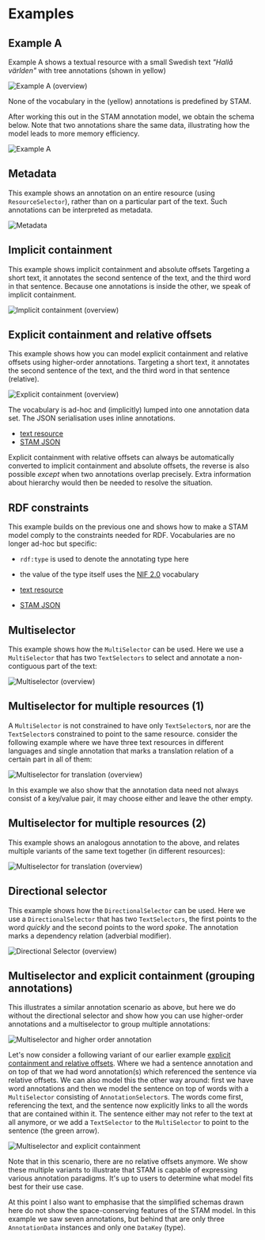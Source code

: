 # Examples

## Example A

Example A shows a textual resource with a small Swedish text *"Hallå världen"* with tree annotations (shown in yellow)

![Example A (overview)](example_a_overview.png)

None of the vocabulary in the (yellow) annotations is predefined by STAM.

After working this out in the STAM annotation model, we obtain the schema
below. Note that two annotations share the same data, illustrating how the
model leads to more memory efficiency.

![Example A](example_a.png)

## Metadata

This example shows an annotation on an entire resource (using
`ResourceSelector`), rather than on a particular part of the text.
Such annotations can be interpreted as metadata.

![Metadata](metadata.png)

## Implicit containment

This example shows implicit containment and absolute offsets Targeting a short
text, it annotates the second sentence of the text, and the third word in that
sentence. Because one annotations is inside the other, we speak of implicit
containment.

![Implicit containment (overview)](implicit_containment_overview.png)

## Explicit containment and relative offsets

This example shows how you can model explicit containment and relative offsets
using higher-order annotations. Targeting a short text, it annotates the second
sentence of the text, and the third word in that sentence (relative).

![Explicit containment (overview)](explicit_containment_overview.png)

The vocabulary is ad-hoc and (implicitly) lumped into one
annotation data set. The JSON serialisation uses inline annotations.

* [text resource](explicit_containment.txt)
* [STAM JSON](explicit_containment.json)

Explicit containment with relative offsets can always be automatically
converted to implicit containment and absolute offsets, the reverse is
also possible *except* when two annotations overlap
precisely. Extra information about hierarchy would then be needed to resolve
the situation.

## RDF constraints

This example builds on the previous one and shows how to make a STAM model
comply to the constraints needed for RDF. Vocabularies are no longer ad-hoc but
specific:

* `rdf:type` is used to denote the annotating type here
* the value of the type itself uses the [NIF 2.0](https://persistence.uni-leipzig.org/nlp2rdf/) vocabulary

* [text resource](explicit_containment.txt)
* [STAM JSON](explicit_containment_rdf.json)

## Multiselector

This example shows how the ``MultiSelector`` can be used. Here we use a ``MultiSelector`` that has two ``TextSelectors`` to
select and annotate a non-contiguous part of the text:

![Multiselector (overview)](multiselector.png)

## Multiselector for multiple resources (1)

A `MultiSelector` is not constrained to have only `TextSelector`s, nor are the
`TextSelector`s constrained to point to the same resource. consider the
following example where we have three text resources in different languages and
single annotation that marks a translation relation of a certain part in all of them:

![Multiselector for translation (overview)](multiselector_translation.png)

In this example we also show that the annotation data need not always consist of a key/value pair, it may choose either and leave the other empty.

## Multiselector for multiple resources (2)

This example shows an analogous annotation to the above, and relates multiple variants of the same text together (in different resources):

![Multiselector for translation (overview)](multiselector_xlit.png)

## Directional selector

This example shows how the ``DirectionalSelector`` can be used. Here we use a
``DirectionalSelector`` that has two ``TextSelectors``, the first points to the
word *quickly* and the second points to the word *spoke*. The annotation marks
a dependency relation (adverbial modifier).

![Directional Selector (overview)](directionalselector.png)

## Multiselector and explicit containment (grouping annotations)

This illustrates a similar annotation scenario as above, but here we do without
the directional selector and show how you can use higher-order annotations and
a multiselector to group multiple annotations:

![Multiselector and higher order annotation](higher_order_annotation.png)

Let's now consider a following variant of our earlier example [explicit
containment and relative offsets](#explicit_contaiment_and_relative_offsets).
Where we had a sentence annotation and on top of that we had word annotation(s)
which referenced the sentence via relative offsets. We can also model this the
other way around: first we have word annotations and then we model the sentence
on top of words with a `MultiSelector` consisting of `AnnotationSelector`s. The words come first, referencing the
text, and the sentence now explicitly links to all the words that are contained
within it. The sentence either may not refer to the text at all anymore, or we add a `TextSelector` to the `MultiSelector` to point to the sentence (the green arrow).

![Multiselector and explicit containment](explicit_containment_multiselector.png)

Note that in this scenario, there are no relative offsets anymore. We show
these multiple variants to illustrate that STAM is capable of expressing
various annotation paradigms. It's up to users to determine what model fits
best for their use case.

At this point I also want to emphasise that the simplified schemas drawn here
do not show the space-conserving features of the STAM model. In this example we
saw seven annotations, but behind that are only three `AnnotationData`
instances and only one `DataKey` (type).










